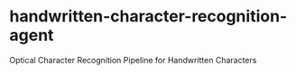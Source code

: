 # handwritten-character-recognition-agent
Optical Character Recognition Pipeline for Handwritten Characters
